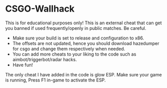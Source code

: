 # CSGO-Wallhack

This is for educational purposes only! This is an external cheat that can get you banned if used frequently/openly in public matches. Be careful.

- Make sure your build is set to release and configuration to x86. 
- The offsets are not updated, hence you should download hazedumper for csgo and change them respectively when needed.
- You can add more cheats to your liking to the code such as aimbot/triggerbot/radar hacks.
- Have fun!

The only cheat I have added in the code is glow ESP. Make sure your game is running, Press F1 in-game to activate the ESP.
